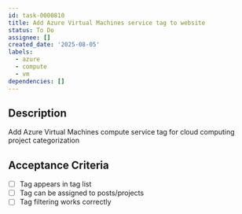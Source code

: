 ```yaml
---
id: task-0000810
title: Add Azure Virtual Machines service tag to website
status: To Do
assignee: []
created_date: '2025-08-05'
labels:
  - azure
  - compute
  - vm
dependencies: []
---
```


## Description

Add Azure Virtual Machines compute service tag for cloud computing project categorization

## Acceptance Criteria

- [ ] Tag appears in tag list
- [ ] Tag can be assigned to posts/projects
- [ ] Tag filtering works correctly
